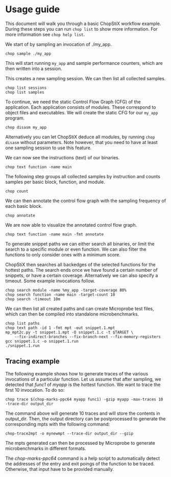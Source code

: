 # Usage guide

This document will walk you through a basic ChopStiX workflow example.
During these steps you can run `chop list` to show more information.
For more information see `chop help list`.

We start of by sampling an invocation of ./my_app.

    chop sample ./my_app

This will start running `my_app` and sample performance counters,
which are then written into a session.

This creates a new sampling session. We can then list all collected samples.
    
    chop list sessions
    chop list samples

To continue, we need the static Control Flow Graph (CFG) of the application. 
Each application consists of modules. These correspond to object files and 
executables. We will create the static CFG for our `my_app` program.

    chop disasm my_app

Alternatively you can let ChopStiX deduce all modules, by running `chop disasm`
without parameters. Note however, that you need to have at least one sampling
session to use this feature.

We can now see the instructions (text) of our binaries.

    chop text function -name main

The following step groups all collected samples by instruction and counts
samples per basic block, function, and module.

    chop count

We can then annotate the control flow graph with the sampling frequency
of each basic block.

    chop annotate

We are now able to visualize the annotated control flow graph.

    chop text function -name main -fmt annotate

To generate snippet paths we can either search all binaries, or limit
the search to a specific module or even function. We can also filter
the functions to only consider ones with a minimum score.

ChopStiX then searches all backedges of the selected functions for
the hottest paths. The search ends once we have found a certain
number of snippets, or have a certain coverage. Alternatively we
can also specify a timeout. Some example invocations follow.

    chop search module -name %my_app -target-coverage 80%
    chop search function -name main -target-count 10
    chop search -timeout 10m

We can then list all created paths and can create Microprobe test files,
which can then be compiled into standalone microbenchmarks.

    chop list paths
    chop text path -id 1 -fmt mpt -out snippet.1.mpt
    mp_mpt2c.py -t snippet.1.mpt -O snippet.1.c -t $TARGET \
        --fix-indirect-branches --fix-branch-next --fix-memory-registers
    gcc snippet.1.c -o snippet.1.run
    ./snippet.1.run

## Tracing example

The following example shows how to generate traces of the various invocations
of a particular function. Let us assume that after sampling, we detected that
_func1_ of _myapp_ is the hottest function. We want to trace the first 10
invocation. To do so:

    chop trace $(chop-marks-ppc64 myapp func1) -gzip myapp -max-traces 10 -trace-dir output_dir

The command above will generate 10 traces and will store the contents in 
output_dir. Then, the output directory can be postprocessed to generate the 
corresponding mpts with the following command:

    chop-trace2mpt -o mynewmpt --trace-dir output_dir --gzip

The mpts generated can then be processed by Microprobe to generate microbenchmarks
in different formats. 

The _chop-marks-ppc64_ command is a help script to automatically detect the
addresses of the entry and exit poings of the function to be traced. Otherwise,
that input have to be provided manually. 
